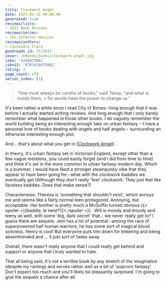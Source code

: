 ```yaml
---
title: Clockwork Angel
date: 2021-02-15 00:00:00
generated: true
reviews/lists:
- 2021 Book Reviews
reviews/series:
- The Infernal Devices
reviews/authors:
- Cassandra Clare
goodreads_id: 7171637
cover: /embeds/books/clockwork-angel.jpg
isbn: '1416975861'
isbn13: '9781416975861'
rating: 3
page_count: 479
series_index: [1]
---
```

> “One must always be careful of books," said Tessa, "and what is inside them, > for words have the power to change us.”

It's been rather a while since I read City of Bones--long enough that it was before I actually started writing reviews. And long enough that I only barely remember what happened in those other books. I do vaguely remember the world building being an interesting enough take on urban fantasy --I have a personal love of books dealing with angels and half angels-- surrounding an otherwise interesting enough plot.  

<!--more-->

And... that's about what you get in [[Clockwork Angel]]() .  

In theory, it's urban fantasy set in Victorian England, except other than a few vague mentions, you could easily forget (and I did from time to time) and think it's set in the more common to urban fantasy modern day. Which is a bummer; I would have liked a stronger steampunky vibe that they appear to have been going for--what with the clockwork baddies we eventually get (Although they don't really 'feel' clockwork. They just feel like faceless baddies. Does that make sense?)  

Characterwise, Theresa is 'something that shouldn't exist', which annoys me and seems like a fairly normal teen protagonist. Annoying, but acceptable. Her brother is pretty much a McGuffin turned obvious  {{< spoiler >}}baddie, le twist?{{< /spoiler >}}  . Will is moody and broody and teeny as well, with some 'big, dark secret' that... we never really get to? I guess there are sequels. Jem has a lot of potential--among the race of superpowered half human warriors, he has some sort of magical blood sickness. Henry is cool! But everyone puts him down for tinkering and being absentminded and ... it just sort of fades away.  

Overall, there wasn't really anyone that I could really get behind and support or anyone that I truly wanted to hate.  

That all being said, it's not a terrible book by any stretch of the imagination (despite my ranting) and serves rather well as a bit of 'popcorn fantasy'. Don't expect too much and you'll likely be pleasantly surprised. I'm going to give the sequels a chance after all.